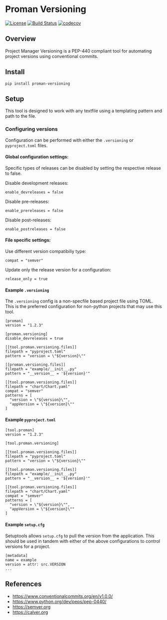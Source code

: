 # Proman Versioning

[![License](https://img.shields.io/badge/License-MPL%202.0-blue.svg)](https://spdx.org/licenses/MPL-2.0)
[![Build Status](https://travis-ci.org/kuwv/proman-versioning.svg?branch=master)](https://travis-ci.org/kuwv/proman-versioning)
[![codecov](https://codecov.io/gh/kuwv/proman-versioning/branch/master/graph/badge.svg)](https://codecov.io/gh/kuwv/proman-versioning)

## Overview

Project Manager Versioning is a PEP-440 compliant tool for automating project
versions using conventional commits.

## Install

`pip install proman-versioning`

## Setup

This tool is designed to work with any textfile using a templating pattern and
 path to the file.

### Configuring versions

Configuration can be performed with either the `.versioning` or `pyproject.toml`
files.

#### Global configuration settings:

Specific types of releases can be disabled by setting the respective release to
false.

Disable development releases:
```
enable_devreleases = false
```

Disable pre-releases:
```
enable_prereleases = false
```

Disable post-releases:
```
enable_postreleases = false
```

#### File specific settings:

Use different version compatibiliy type:
```
compat = "semver"
```

Update only the release version for a configuration:
```
release_only = true
```

#### Example `.versioning`

The `.versioning` config is a non-specfile based project file using TOML. This is the
preferred configuration for non-python projects that may use this tool.

```
[proman]
version = "1.2.3"

[proman.versioning]
disable_devreleases = true

[[tool.proman.versioning.files]]
filepath = "pyproject.toml"
pattern = "version = \"${version}\""

[[proman.versioning.files]]
filepath = "example/__init__.py"
pattern = "__version__ = '${version}'"

[[tool.proman.versioning.files]]
filepath = "chart/Chart.yaml"
compat = "semver"
patterns = [
  "version = \"${version}\"",
  "appVersion = \"${version}\""
]
```

#### Example `pyproject.toml`

```
[tool.proman]
version = "1.2.3"

[tool.proman.versioning]

[[tool.proman.versioning.files]]
filepath = "pyproject.toml"
pattern = "version = \"${version}\""

[[tool.proman.versioning.files]]
filepath = "example/__init__.py"
pattern = "__version__ = '${version}'"

[[tool.proman.versioning.files]]
filepath = "chart/Chart.yaml"
compat = "semver"
patterns = [
  "version = \"${version}\"",
  "appVersion = \"${version}\""
]
```

#### Example `setup.cfg`

Setuptools allows `setup.cfg` to pull the version from the application. This
should be used in tandem with either of the above configurations to control
versions for a project.

```
[metadata]
name = example
version = attr: src.VERSION
...
```

## References

- https://www.conventionalcommits.org/en/v1.0.0/
- https://www.python.org/dev/peps/pep-0440/
- https://semver.org
- https://calver.org
